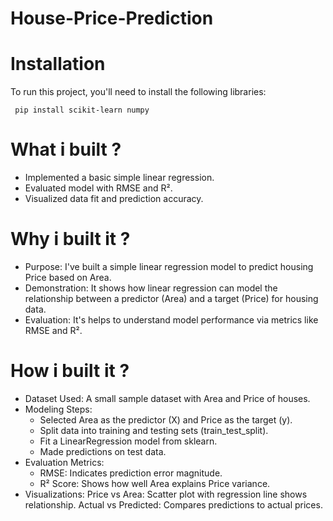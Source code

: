 # House-Price-Prediction
# Installation
To run this project, you'll need to install the following libraries:

     pip install scikit-learn numpy
     
# What i built ?
- Implemented a basic simple linear regression.
- Evaluated model with RMSE and R².
- Visualized data fit and prediction accuracy.
# Why i built it ?
- Purpose: I've built a simple linear regression model to predict housing Price based on Area.
- Demonstration: It shows how linear regression can model the relationship between a predictor (Area) and a target (Price) for housing data.
- Evaluation: It's helps to understand model performance via metrics like RMSE and R².
# How i built it ?
- Dataset Used: A small sample dataset with Area and Price of houses.
- Modeling Steps:
     - Selected Area as the predictor (X) and Price as the target (y).
     - Split data into training and testing sets (train_test_split).
     - Fit a LinearRegression model from sklearn.
     - Made predictions on test data.
- Evaluation Metrics:
     - RMSE: Indicates prediction error magnitude.
     - R² Score: Shows how well Area explains Price variance.
- Visualizations:
Price vs Area: Scatter plot with regression line shows relationship.
Actual vs Predicted: Compares predictions to actual prices.
